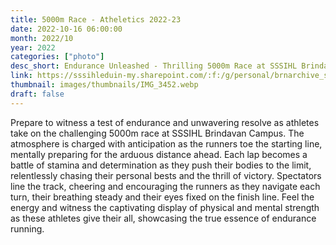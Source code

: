 ```yaml
---
title: 5000m Race - Atheletics 2022-23
date: 2022-10-16 06:00:00
month: 2022/10
year: 2022
categories: ["photo"]
desc_short: Endurance Unleashed - Thrilling 5000m Race at SSSIHL Brindavan Campus - Stamina, Resolve, and the Pursuit of Victory.
link: https://sssihleduin-my.sharepoint.com/:f:/g/personal/brnarchive_sssihl_edu_in/Ehmvt1aC2L5KgUx43EjQdD8B0-NkM155qgbvsOwNklEVDQ?e=j0UAOn
thumbnail: images/thumbnails/IMG_3452.webp
draft: false
---
```


Prepare to witness a test of endurance and unwavering resolve as athletes take on the challenging 5000m race at SSSIHL Brindavan Campus. The atmosphere is charged with anticipation as the runners toe the starting line, mentally preparing for the arduous distance ahead. Each lap becomes a battle of stamina and determination as they push their bodies to the limit, relentlessly chasing their personal bests and the thrill of victory. Spectators line the track, cheering and encouraging the runners as they navigate each turn, their breathing steady and their eyes fixed on the finish line. Feel the energy and witness the captivating display of physical and mental strength as these athletes give their all, showcasing the true essence of endurance running.
